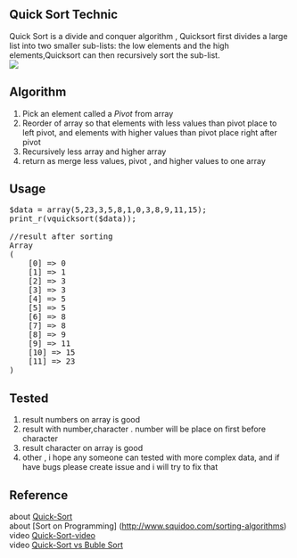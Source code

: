 Quick Sort Technic 
-------------------
Quick Sort is a divide and conquer algorithm , Quicksort first divides a large list into two smaller sub-lists: the low elements and the high elements,Quicksort can then recursively sort the sub-list.
<br/>
<img src="http://upload.wikimedia.org/wikipedia/commons/9/9c/Quicksort-example.gif"/>

Algorithm
---------
<ol>
   <li> Pick an element called a <i>Pivot</i> from array </li>
   <li> Reorder of array so that elements with less values than pivot place to left pivot, and elements with higher values than pivot place right after pivot </li>
   <li> Recursively less array and higher array
   <li> return as merge less values, pivot , and higher values to one array </li>
</ol>

Usage
-----
<pre>
$data = array(5,23,3,5,8,1,0,3,8,9,11,15);
print_r(vquicksort($data));

//result after sorting
Array
(
    [0] => 0
    [1] => 1
    [2] => 3
    [3] => 3
    [4] => 5
    [5] => 5
    [6] => 8
    [7] => 8
    [8] => 9
    [9] => 11
    [10] => 15
    [11] => 23
)
</pre>

Tested
------
<ol>
<li> result numbers on array is good</li> 
<li> result with number,character . number will be place on first before character </li>
<li> result character on array is good </li>
<li> other , i hope any someone can tested with more complex data, and if have bugs please create issue and i will try to fix that </li>
</ol>

Reference
---------
about [Quick-Sort](en.wikipedia.org/wiki/Quicksort) <br/>
about [Sort on Programming] (http://www.squidoo.com/sorting-algorithms)<br/>
video [Quick-Sort-video](www.youtube.com/watch?v=ywWBy6J5gz8&feature=relmfu)<br/>
video [Quick-Sort vs Buble Sort](http://youtube.com/watch?v=KMZ_N1PsF4U)<br/>

